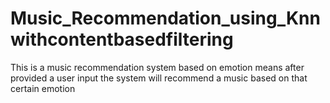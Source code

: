 # Music_Recommendation_using_Knnwithcontentbasedfiltering
This is a music recommendation system based on emotion means after provided a user input the system will recommend a music based on that certain emotion
